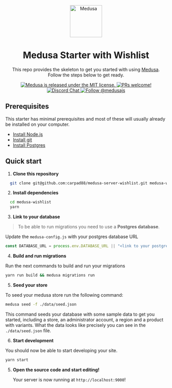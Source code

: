 <p align="center">
  <a href="https://www.medusa-commerce.com">
    <img alt="Medusa" src="https://user-images.githubusercontent.com/7554214/129161578-19b83dc8-fac5-4520-bd48-53cba676edd2.png" width="100" />
  </a>
</p>
<h1 align="center">
  Medusa Starter with Wishlist
</h1>
<p align="center">
This repo provides the skeleton to get you started with using <a href="https://github.com/medusajs/medusa">Medusa</a>. Follow the steps below to get ready.
</p>
<p align="center">
  <a href="https://github.com/medusajs/medusa/blob/master/LICENSE">
    <img src="https://img.shields.io/badge/license-MIT-blue.svg" alt="Medusa is released under the MIT license." />
  </a>
  <a href="https://github.com/medusajs/medusa/blob/master/CONTRIBUTING.md">
    <img src="https://img.shields.io/badge/PRs-welcome-brightgreen.svg?style=flat" alt="PRs welcome!" />
  </a>
  <a href="https://discord.gg/xpCwq3Kfn8">
    <img src="https://img.shields.io/badge/chat-on%20discord-7289DA.svg" alt="Discord Chat" />
  </a>
  <a href="https://twitter.com/intent/follow?screen_name=medusajs">
    <img src="https://img.shields.io/twitter/follow/medusajs.svg?label=Follow%20@medusajs" alt="Follow @medusajs" />
  </a>
</p>

## Prerequisites

This starter has minimal prerequisites and most of these will usually already be installed on your computer.

- [Install Node.js](https://nodejs.org/en/download/)
- [Install git](https://git-scm.com/book/en/v2/Getting-Started-Installing-Git)
- [Install Postgres](https://www.postgresql.org)

## Quick start

1. **Clone this repository**

```zsh
  git clone git@github.com:carpad88/medusa-server-wishlist.git medusa-wishlist
```

2. **Install dependencies**

```zsh
  cd medusa-wishlist
  yarn
```

3. **Link to your database**

> To be able to run migrations you need to use a **Postgres database**.

Update the `medusa-config.js` with your postgres database URL 

```js
const DATABASE_URL = process.env.DATABASE_URL || "<link to your postgres database>";
```

4. **Build and run migrations**

Run the next commands to build and run your migrations

```zsh
yarn run build && medusa migrations run 
```
5. **Seed your store**

To seed your medusa store run the following command:

```zsh
medusa seed -f ./data/seed.json
```

This command seeds your database with some sample data to get you started, including a store, an administrator account, a region and a product with variants. What the data looks like precisely you can see in the `./data/seed.json` file.


6. **Start development**

You should now be able to start developing your site.

```zsh
yarn start
```

5. **Open the source code and start editing!**

   Your server is now running at `http://localhost:9000`!





